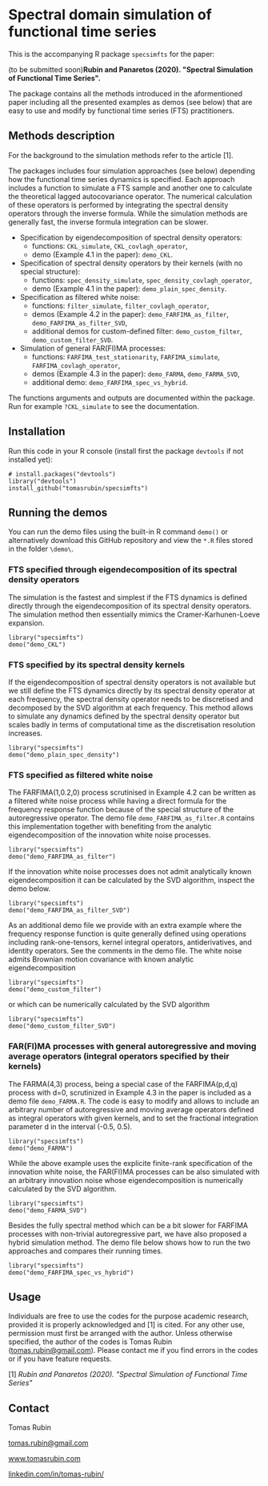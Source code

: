 # Spectral domain simulation of functional time series 

This is the accompanying R package `specsimfts` for the paper:

(to be submitted soon)**Rubin and Panaretos (2020). "Spectral Simulation of Functional Time Series".**

The package contains all the methods introduced in the aformentioned paper including all the presented examples as demos (see below) that are easy to use and modify by functional time series (FTS) practitioners.


## Methods description

For the background to the simulation methods refer to the article [1].

The packages includes four simulation approaches (see below) depending how the functional time series dynamics is specified. Each approach includes a function to simulate a FTS sample and another one to calculate the theoretical lagged autocovariance operator. The numerical calculation of these operators is performed by integrating the spectral density operators through the inverse formula. While the simulation methods are generally fast, the inverse formula integration can be slower.

* Specification by eigendecomposition of spectral density operators:
    + functions: `CKL_simulate`, `CKL_covlagh_operator`,
    + demo (Example 4.1 in the paper): `demo_CKL`.
* Specification of spectral density operators by their kernels (with no special structure):
    + functions: `spec_density_simulate`, `spec_density_covlagh_operator`,
    + demo (Example 4.1 in the paper): `demo_plain_spec_density`.
* Specification as filtered white noise:
    + functions: `filter_simulate`, `filter_covlagh_operator`,
    + demos (Example 4.2 in the paper): `demo_FARFIMA_as_filter`, `demo_FARFIMA_as_filter_SVD`,
    + additional demos for custom-defined filter: `demo_custom_filter`, `demo_custom_filter_SVD`.
* Simulation of general FAR(FI)MA processes:
    + functions: `FARFIMA_test_stationarity`, `FARFIMA_simulate`, `FARFIMA_covlagh_operator`,
    + demos (Example 4.3 in the paper): `demo_FARMA`, `demo_FARMA_SVD`,
    + additional demo: `demo_FARFIMA_spec_vs_hybrid`.
    
The functions arguments and outputs are documented within the package. Run for example `?CKL_simulate` to see the documentation.



## Installation

Run this code in your R console (install first the package `devtools` if not installed yet):

```{r}
# install.packages("devtools")
library("devtools")
install_github("tomasrubin/specsimfts")
```

## Running the demos

You can run the demo files using the built-in R command `demo()` or alternatively download this GitHub repository and view the `*.R` files stored in the folder `\demo\`.

### FTS specified through eigendecomposition of its spectral density operators

The simulation is the fastest and simplest if the FTS dynamics is defined directly through the eigendecomposition of its spectral density operators. The simulation method then essentially mimics the Cramer-Karhunen-Loeve expansion.

```{r}
library("specsimfts")
demo("demo_CKL")
```

### FTS specified by its spectral density kernels

If the eigendecomposition of spectral density operators is not available but we still define the FTS dynamics directly by its spectral density operator at each frequency, the spectral density operator needs to be discretised and decomposed by the SVD algorithm at each frequency. This method allows to simulate any dynamics defined by the spectral density operator but scales badly in terms of computational time as the discretisation resolution increases.

```{r}
library("specsimfts")
demo("demo_plain_spec_density")
```
###  FTS specified as filtered white noise

The FARFIMA(1,0.2,0) process scrutinised in Example 4.2 can be written as a filtered white noise process while having a direct formula for the frequency response function because of the special structure of the autoregressive operator. The demo file `demo_FARFIMA_as_filter.R` contains this implementation together with benefiting from the analytic eigendecomposition of the innovation white noise processes.

```{r}
library("specsimfts")
demo("demo_FARFIMA_as_filter")
```

If the innovation white noise processes does not admit analytically known eigendecomposition it can be calculated by the SVD algorithm, inspect the demo below.

```{r}
library("specsimfts")
demo("demo_FARFIMA_as_filter_SVD")
```

As an additional demo file we provide with an extra example where the frequency response function is quite generally defined using operations including rank-one-tensors, kernel integral operators, antiderivatives, and identity operators. See the comments in the demo file. The white noise admits Brownian motion covariance with known analytic eigendecomposition

```{r}
library("specsimfts")
demo("demo_custom_filter")
```

or which can be numerically calculated by the SVD algorithm

```{r}
library("specsimfts")
demo("demo_custom_filter_SVD")
```

### FAR(FI)MA processes with general autoregressive and moving average operators (integral operators specified by their kernels)

The FARMA(4,3) process, being a special case of the FARFIMA(p,d,q) process with d=0, scrutinized in Example 4.3 in the paper is included as a demo file `demo_FARMA.R`. The code is easy to modify and allows to include an arbitrary number of autoregressive and moving average operators defined as integral operators with given kernels, and to set the fractional integration parameter d in the interval (-0.5, 0.5).

```{r}
library("specsimfts")
demo("demo_FARMA")
```

While the above example uses the explicite finite-rank specification of the innovation white noise, the FAR(FI)MA processes can be also simulated with an arbitrary innovation noise whose eigendecomposition is numerically calculated by the SVD algorithm.

```{r}
library("specsimfts")
demo("demo_FARMA_SVD")
```

Besides the fully spectral method which can be a bit slower for FARFIMA processes with non-trivial autoregressive part, we have also proposed a hybrid simulation method. The demo file below shows how to run the two approaches and compares their running times.

```{r}
library("specsimfts")
demo("demo_FARFIMA_spec_vs_hybrid")
```

## Usage 

Individuals are free to use the codes for the purpose academic research, provided it is properly acknowledged and [1] is cited. For any other use, permission must first be arranged with the author. Unless otherwise specified, the author of the codes is Tomas Rubin (tomas.rubin@gmail.com). Please contact me if you find errors in the codes or if you have feature requests.
    
[1] *Rubin and Panaretos (2020). "Spectral Simulation of Functional Time Series"*

## Contact

Tomas Rubin

tomas.rubin@gmail.com

www.tomasrubin.com

[linkedin.com/in/tomas-rubin/](https://www.linkedin.com/in/tomas-rubin/)
